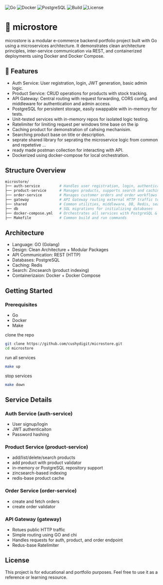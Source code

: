 ![Go](https://img.shields.io/badge/Go-1.21-blue)
![Docker](https://img.shields.io/badge/Docker-Enabled-blue)
![PostgreSQL](https://img.shields.io/badge/PostgreSQL-Supported-blue)
![Build](https://img.shields.io/badge/Build-Passing-brightgreen)
![License](https://img.shields.io/badge/License-MIT-green)

# 🏬 microstore 
microstore is a modular e-commerce backend portfolio project built with Go using a microservices architecture. It demonstrates clean architecture principles, inter-service communication via REST, and containerized deployments using Docker and Docker Compose.

## 🔧 Features

- Auth Service: User registration, login, JWT generation, basic admin logic.
- Product Service: CRUD operations for products with stock tracking.
- API Gateway: Central routing with request forwarding, CORS config, and middleware for authentication and admin access.
- PostgreSQL for persistent storage, easily swappable with in-memory for tests.
- Unit-tested services with in-memory repos for isolated logic testing.
- Ratelimiter for limiting request per windows time base on the ip
- Caching product for demonstration of cahsing mechanisim.
- Searching product base on title or description.
- seprate shared library for seprating the microservice logic from common and repetetive ...
- ready made postman collection for interacting with API.
- Dockerized using docker-compose for local orchestration.

## Structure Overview
```graphql
microstore/
├── auth-service         # Handles user registration, login, authentication, and rate limitiing
├── product-service      # Manages products, supports search and caching
├── order-service        # Manages customer orders and order workflows
├── gateway              # API Gateway routing external HTTP traffic to services
├── shared               # Common utilities, middleware, DB, Redis, search clients
├── db                   # SQL migrations for initializing databases
├── docker-compose.yml   # Orchestrates all services with PostgreSQL & Redis
├── Makefile             # Common build and run commands

```
## Architecture

- Language: GO (Golang)
- Design: Clean Architecture + Modular Packages
- API Communication: REST (HTTP)
- Databases: PostgreSQL
- Caching: Redis
- Search: Zincsearch (product indexing)
- Containerizaion: Docker + Docker Compose

## Getting Started
### Prerequisites
- Go
- Docker
- Make

clone the repo
```bash
git clone https://github.com/cushydigit/microstore.git
cd microstore

```

run all services
```bash
make up

```

stop services
```bash
make down

```

## Service Details

### Auth Service (auth-service)
- User signup/login
- JWT authenticaiton
- Password hashing

### Product Service (product-service)
- add/list/delete/search products
- add product with product validator
- in-memory or PostgreSQL repository support
- zincsearch-based indexing
- redis-base product cache

### Order Service (order-service)
- create and fetch orders 
- create order validator

### API Gateway (gateway)
- Rotues public HTTP traffic
- Simple routing using GO and chi
- Handles requests for auth, product, and order endpoint
- Redus-base Ratelimiter

## License

This project is for educational and portfolio purposes. Feel free to use it as a reference or learning resource.

